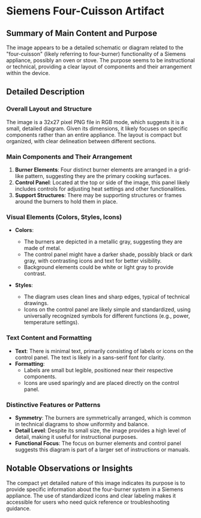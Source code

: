 # Siemens Four-Cuisson Artifact

## Summary of Main Content and Purpose
The image appears to be a detailed schematic or diagram related to the "four-cuisson" (likely referring to four-burner) functionality of a Siemens appliance, possibly an oven or stove. The purpose seems to be instructional or technical, providing a clear layout of components and their arrangement within the device.

## Detailed Description

### Overall Layout and Structure
The image is a 32x27 pixel PNG file in RGB mode, which suggests it is a small, detailed diagram. Given its dimensions, it likely focuses on specific components rather than an entire appliance. The layout is compact but organized, with clear delineation between different sections.

### Main Components and Their Arrangement
1. **Burner Elements**: Four distinct burner elements are arranged in a grid-like pattern, suggesting they are the primary cooking surfaces.
2. **Control Panel**: Located at the top or side of the image, this panel likely includes controls for adjusting heat settings and other functionalities.
3. **Support Structures**: There may be supporting structures or frames around the burners to hold them in place.

### Visual Elements (Colors, Styles, Icons)
- **Colors**:
  - The burners are depicted in a metallic gray, suggesting they are made of metal.
  - The control panel might have a darker shade, possibly black or dark gray, with contrasting icons and text for better visibility.
  - Background elements could be white or light gray to provide contrast.

- **Styles**:
  - The diagram uses clean lines and sharp edges, typical of technical drawings.
  - Icons on the control panel are likely simple and standardized, using universally recognized symbols for different functions (e.g., power, temperature settings).

### Text Content and Formatting
- **Text**: There is minimal text, primarily consisting of labels or icons on the control panel. The text is likely in a sans-serif font for clarity.
- **Formatting**:
  - Labels are small but legible, positioned near their respective components.
  - Icons are used sparingly and are placed directly on the control panel.

### Distinctive Features or Patterns
- **Symmetry**: The burners are symmetrically arranged, which is common in technical diagrams to show uniformity and balance.
- **Detail Level**: Despite its small size, the image provides a high level of detail, making it useful for instructional purposes.
- **Functional Focus**: The focus on burner elements and control panel suggests this diagram is part of a larger set of instructions or manuals.

## Notable Observations or Insights
The compact yet detailed nature of this image indicates its purpose is to provide specific information about the four-burner system in a Siemens appliance. The use of standardized icons and clear labeling makes it accessible for users who need quick reference or troubleshooting guidance.